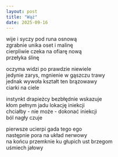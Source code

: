 ```yaml
---
layout: post
title: "Wąż"
date: 2025-09-16
---
```


wije i syczy pod runa osnową  
zgrabnie unika oset i malinę  
cierpliwie czeka na ofiarę nową  
	przełyka ślinę

oczyma widzi po prawdzie niewiele  
jedynie zarys, mgnienie w gąszczu trawy  
jednak wywoła kształt ten brązowawy  
	ciarki na ciele

instynkt drapieżcy bezbłędnie wskazuje  
kłom pełnym jadu lokację iniekcji  
chciałby - nie może - dokonać iniekcji  
	ból nagły czuje

pierwsze ucierpi gada tego ego  
następnie pora na układ nerwowy  
na końcu przemknie ku głupich ust brzegom  
	uśmiech jałowy